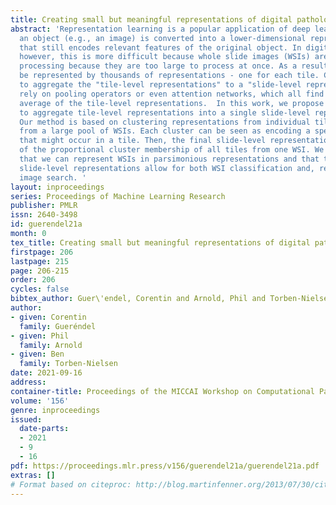 ```yaml
---
title: Creating small but meaningful representations of digital pathology images
abstract: 'Representation learning is a popular application of deep learning where
  an object (e.g., an image) is converted into a lower-dimensional representation
  that still encodes relevant features of the original object. In digital pathology,
  however, this is more difficult because whole slide images (WSIs) are tiled before
  processing because they are too large to process at once. As a result, one WSI can
  be represented by thousands of representations - one for each tile. Common strategies
  to aggregate the "tile-level representations" to a "slide-level representation"
  rely on pooling operators or even attention networks, which all find some weighted
  average of the tile-level representations.  In this work, we propose a novel approach
  to aggregate tile-level representations into a single slide-level representation.
  Our method is based on clustering representations from individual tiles that originate
  from a large pool of WSIs. Each cluster can be seen as encoding a specific feature
  that might occur in a tile. Then, the final slide-level representation is a function
  of the proportional cluster membership of all tiles from one WSI. We demonstrate
  that we can represent WSIs in parsimonious representations and that these aggregated
  slide-level representations allow for both WSI classification and, reversely, similar
  image search. '
layout: inproceedings
series: Proceedings of Machine Learning Research
publisher: PMLR
issn: 2640-3498
id: guerendel21a
month: 0
tex_title: Creating small but meaningful representations of digital pathology images
firstpage: 206
lastpage: 215
page: 206-215
order: 206
cycles: false
bibtex_author: Guer\'endel, Corentin and Arnold, Phil and Torben-Nielsen, Ben
author:
- given: Corentin
  family: Gueréndel
- given: Phil
  family: Arnold
- given: Ben
  family: Torben-Nielsen
date: 2021-09-16
address:
container-title: Proceedings of the MICCAI Workshop on Computational Pathology
volume: '156'
genre: inproceedings
issued:
  date-parts:
  - 2021
  - 9
  - 16
pdf: https://proceedings.mlr.press/v156/guerendel21a/guerendel21a.pdf
extras: []
# Format based on citeproc: http://blog.martinfenner.org/2013/07/30/citeproc-yaml-for-bibliographies/
---
```

